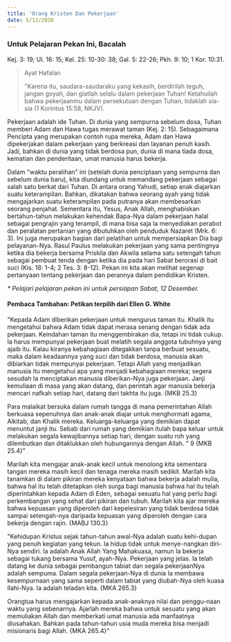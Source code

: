 ```yaml
---
title: 'Orang Kristen Dan Pekerjaan'
date: 5/12/2020
---
```


### Untuk Pelajaran Pekan Ini, Bacalah
Kej. 3: 19; Ul. 16: 15; Kel. 25: 10-30: 38; Gal. 5: 22-26; Pkh. 9: 10; 1 Kor. 10:31.

> <p>Ayat Hafalan</p>
> "Karena itu, saudara-saudaraku yang kekasih, berdirilah teguh, jangan goyah, dan giatlah selalu dalam pekerjaan Tuhan! Ketahuilah bahwa pekerjaanmu dalam persekutuan dengan Tuhan, tidaklah sia-sia (1 Korintus 15:58, NKJV).

Pekerjaan adalah ide Tuhan. Di dunia yang sempurna sebelum dosa, Tuhan memberi Adam dan Hawa tugas merawat taman (Kej. 2: 15). Sebagaimana Pencipta yang merupakan contoh rupa mereka, Adam dan Hawa dipekerjakan dalam pekerjaan yang berkreasi dan layanan penuh kasih. Jadi, bahkan di dunia yang tidak berdosa pun, dunia di mana tiada dosa, kematian dan penderitaan, umat manusia harus bekerja.

Dalam "waktu peralihan" ini (setelah dunia penciptaan yang sempurna dan sebelum dunia baru), kita diundang untuk memandang pekerjaan sebagai salah satu berkat dari Tuhan. Di antara orang Yahudi, setiap anak diajarkan suatu keterampilan. Bahkan, dikatakan bahwa seorang ayah yang tidak mengajarkan suatu keterampilan pada putranya akan membesarkan seorang penjahat. Sementara itu, Yesus, Anak Allah, menghabiskan bertahun-tahun melakukan kehendak Bapa-Nya dalam pekerjaan halal sebagai pengrajin yang terampil, di mana bisa saja la menyediakan perabot dan peralatan pertanian yang dibutuhkan oleh penduduk Nazaret (Mrk. 6: 3). Ini juga merupakan bagian dari pelatihan untuk mempersiapkan Dia bagi pelayanan-Nya. Rasul Paulus melakukan pekerjaan yang sama pentingnya ketika dia bekerja bersama Priskila dan Akwila selama satu setengah tahun sebagai pembuat tenda dengan ketika dia pada hari Sabat berorasi di bait suci (Kis. 18: 1-4; 2 Tes. 3: 8-12). Pekan ini kita akan melihat segenap pertanyaan tentang pekerjaan dan perannya dalam pendidikan Kristen.

_* Pelajari pelajaran pekan ini untuk persiapan Sabat, 12 Desember._

#### Pembaca Tambahan: Petikan terpilih dari Ellen G. White

"Kepada Adam diberikan pekerjaan untuk mengurus taman itu. Khalik itu mengetahui bahwa Adam tidak dapat merasa senang dengan tidak ada pekerjaan. Keindahan taman itu menggembirakan dia, tetapi ini tidak cukup. Ia harus mempunyai pekerjaan buat melatih segala anggota tubuhnya yang ajaib itu. Kalau kiranya kebahagiaan ditegakkan tanpa berbuat sesuatu, maka dalam keadaannya yang suci dan tidak berdosa, manusia akan dibiarkan tidak mempunyai pekerjaan. Tetapi Allah yang menjadikan manusia itu mengetahui apa yang menjadi kebahagiaan mereka; segera sesudah Ia menciptakan manusia diberikan-Nya juga pekerjaan. Janji kemuliaan di masa yang akan datang, dan perintah agar manusia bekerja mencari nafkah setiap hari, datang dari takhta itu juga. {MKB 25.3}

Para malaikat bersuka dalam rumah tangga di mana pemerintahan Allah berkuasa sepenuhnya dan anak-anak diajar untuk menghormati agama, Alkitab, dan Khalik mereka. Keluarga-keluarga yang demikian dapat menuntut janji itu. Sebab dari rumah yang demikian itulah bapa keluar untuk melakukan segala kewajibannya setiap hari, dengan suatu roh yang dilembutkan dan ditaklukkan oleh hubungannya dengan Allah. ” 9 {MKB 25.4}"

Marilah kita mengajar anak-anak kecil untuk menolong kita sementara tangan mereka masih kecil dan tenaga mereka masih sedikit. Marilah kita tanamkan di dalam pikiran mereka kenyataan bahwa bekerja adalah mulia, bahwa hal itu telah ditetapkan oleh surga bagi manusia bahwa hal itu telah diperintahkan kepada Adam di Eden, sebagai sesuatu hal yang perlu bagi perkembangan yang sehat dari pikiran dan tubuh. Marilah kita ajar mereka bahwa kepuasan yang diperoleh dari kepelesiran yang tidak berdosa tidak sampai setengah-nya daripada kepuasan yang diperoleh dengan cara bekerja dengan rajin. {MABJ 130.3}

"Kehidupan Kristus sejak tahun-tahun awal-Nya adalah suatu kehi-dupan yang penuh kegiatan yang tekun. Ia hidup tidak untuk menye-nangkan diri-Nya sendiri. Ia adalah Anak Allah Yang Mahakuasa, namun Ia bekerja sebagai tukang bersama Yusuf, ayah-Nya. Pekerjaan yang jelas. Ia telah datang ke dunia sebagai pembangun tabiat dan segala pekerjaanNya adalah sempuma. Dalam segala pekerjaan-Nya di dunia Ia membawa kesempurnaan yang sama seperti dalam tabiat yang diubah-Nya oleh kuasa Ilahi-Nya. Ia adalah teladan kita. {MKA 265.3}

Orangtua harus mengajarkan kepada anak-anaknya nilai dan penggu-naan waktu yang sebenarnya. Ajarlah mereka bahwa untuk sesuatu yang akan memuliakan Allah dan memberkati umat manusia ada manfaatnya diusahakan. Bahkan pada tahun-tahun usia muda mereka bisa menjadi misionaris bagi Allah. {MKA 265.4}"